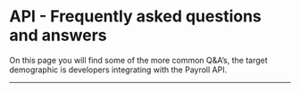 # API - Frequently asked questions and answers

On this page you will find some of the more common Q&A’s, the target demographic is developers integrating with the Payroll API.

---